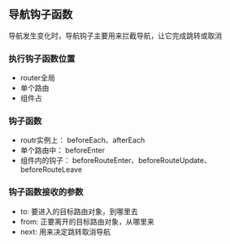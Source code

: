 ## 导航钩子函数
导航发生变化时，导航钩子主要用来拦截导航，让它完成跳转或取消

### 执行钩子函数位置
  - router全局
  - 单个路由
  - 组件占

### 钩子函数
  - routr实例上： beforeEach、afterEach
  - 单个路由中： beforeEnter
  - 组件内的钩子： beforeRouteEnter、beforeRouteUpdate、beforeRouteLeave

### 钩子函数接收的参数
  - to: 要进入的目标路由对象，到哪里去
  - from: 正要离开的目标路由对象，从哪里来
  - next: 用来决定跳转取消导航